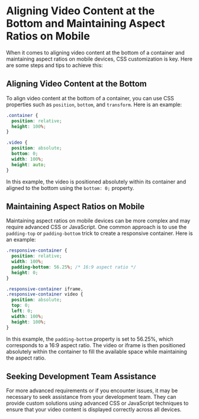 # Aligning Video Content at the Bottom and Maintaining Aspect Ratios on Mobile

When it comes to aligning video content at the bottom of a container and maintaining aspect ratios on mobile devices, CSS customization is key. Here are some steps and tips to achieve this:

## Aligning Video Content at the Bottom

To align video content at the bottom of a container, you can use CSS properties such as `position`, `bottom`, and `transform`. Here is an example:

```css
.container {
  position: relative;
  height: 100%;
}

.video {
  position: absolute;
  bottom: 0;
  width: 100%;
  height: auto;
}
```

In this example, the video is positioned absolutely within its container and aligned to the bottom using the `bottom: 0;` property.

## Maintaining Aspect Ratios on Mobile

Maintaining aspect ratios on mobile devices can be more complex and may require advanced CSS or JavaScript. One common approach is to use the `padding-top` or `padding-bottom` trick to create a responsive container. Here is an example:

```css
.responsive-container {
  position: relative;
  width: 100%;
  padding-bottom: 56.25%; /* 16:9 aspect ratio */
  height: 0;
}

.responsive-container iframe,
.responsive-container video {
  position: absolute;
  top: 0;
  left: 0;
  width: 100%;
  height: 100%;
}
```

In this example, the `padding-bottom` property is set to 56.25%, which corresponds to a 16:9 aspect ratio. The video or iframe is then positioned absolutely within the container to fill the available space while maintaining the aspect ratio.

## Seeking Development Team Assistance

For more advanced requirements or if you encounter issues, it may be necessary to seek assistance from your development team. They can provide custom solutions using advanced CSS or JavaScript techniques to ensure that your video content is displayed correctly across all devices.